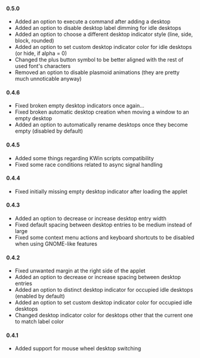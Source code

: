 #### 0.5.0
* Added an option to execute a command after adding a desktop
* Added an option to disable desktop label dimming for idle desktops
* Added an option to choose a different desktop indicator style (line, side, block, rounded)
* Added an option to set custom desktop indicator color for idle desktops (or hide, if alpha = 0)
* Changed the plus button symbol to be better aligned with the rest of used font's characters
* Removed an option to disable plasmoid animations (they are pretty much unnoticable anyway)

#### 0.4.6
* Fixed broken empty desktop indicators once again...
* Fixed broken automatic desktop creation when moving a window to an empty desktop
* Added an option to automatically rename desktops once they become empty (disabled by default)

#### 0.4.5
* Added some things regarding KWin scripts compatibility
* Fixed some race conditions related to async signal handling

#### 0.4.4
* Fixed initially missing empty desktop indicator after loading the applet

#### 0.4.3
* Added an option to decrease or increase desktop entry width
* Fixed default spacing between desktop entries to be medium instead of large
* Fixed some context menu actions and keyboard shortcuts to be disabled when using GNOME-like features

#### 0.4.2
* Fixed unwanted margin at the right side of the applet
* Added an option to decrease or increase spacing between desktop entries
* Added an option to distinct desktop indicator for occupied idle desktops (enabled by default)
* Added an option to set custom desktop indicator color for occupied idle desktops
* Changed desktop indicator color for desktops other that the current one to match label color

#### 0.4.1
* Added support for mouse wheel desktop switching
